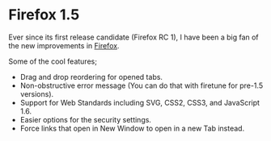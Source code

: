 # Firefox 1.5

Ever since its first release candidate (Firefox RC 1), I have been a big fan of the new improvements in <a href="http://www.firefox.com/">Firefox</a>.

Some of the cool features;

- Drag and drop reordering for opened tabs.
- Non-obstructive error message (You can do that with firetune for pre-1.5 versions).
- Support for Web Standards including SVG, CSS2, CSS3, and JavaScript 1.6.
- Easier options for the security settings.
- Force links that open in New Window to open in a new Tab instead.